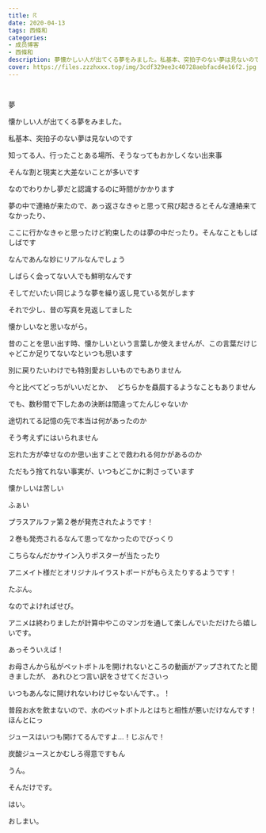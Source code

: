 ```yaml
---
title: ☈
date: 2020-04-13
tags: 西條和
categories: 
- 成员博客
- 西條和
description: 夢懐かしい人が出てくる夢をみました。私基本、突拍子のない夢は見ないのです...
cover: https://files.zzzhxxx.top/img/3cdf329ee3c40728aebfacd4e16f2.jpg 
---
```


        ﻿



















夢






















懐かしい人が出てくる夢をみました。














私基本、突拍子のない夢は見ないのです





知ってる人、行ったことある場所、そうなってもおかしくない出来事


そんな割と現実と大差ないことが多いです








なのでわりかし夢だと認識するのに時間がかかります
















夢の中で連絡が来たので、あっ返さなきゃと思って飛び起きるとそんな連絡来てなかったり、

ここに行かなきゃと思ったけど約束したのは夢の中だったり。そんなこともしばしばです










なんであんな妙にリアルなんでしょう








しばらく会ってない人でも鮮明なんです









そしてだいたい同じような夢を繰り返し見ている気がします











それで少し、昔の写真を見返してました



懐かしいなと思いながら。












昔のことを思い出す時、懐かしいという言葉しか使えませんが、この言葉だけじゃどこか足りてないなといつも思います












別に戻りたいわけでも特別愛おしいものでもありません
　　　　　　



今と比べてどっちがいいだとか、　
どちらかを贔屓するようなこともありません









でも、数秒間で下したあの決断は間違ってたんじゃないか





途切れてる記憶の先で本当は何があったのか












そう考えずにはいられません












忘れた方が幸せなのか思い出すことで救われる何かがあるのか















ただもう捨てれない事実が、いつもどこかに刺さっています












懐かしいは苦しい





















ふぁい








プラスアルファ第２巻が発売されたようです！











２巻も発売されるなんて思ってなかったのでびっくり






こちらなんだかサイン入りポスターが当たったり

アニメイト様だとオリジナルイラストボードがもらえたりするようです！


たぶん。









なのでよければせび。










アニメは終わりましたが計算中やこのマンガを通して楽しんでいただけたら嬉しいです。





























あっそういえば！
















お母さんから私がペットボトルを開けれないところの動画がアップされてたと聞きましたが、
あれひとつ言い訳をさせてくださいっ






いつもあんなに開けれないわけじゃないんです、。！










普段お水を飲まないので、水のペットボトルとはちと相性が悪いだけなんです！ほんとにっ






ジュースはいつも開けてるんですよ…！じぶんで！
















炭酸ジュースとかむしろ得意ですもん







うん。






そんだけです。








はい。

















おしまい。


